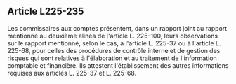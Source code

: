 Article L225-235
----
Les commissaires aux comptes présentent, dans un rapport joint au rapport
mentionné au deuxième alinéa de l'article L. 225-100, leurs observations sur le
rapport mentionné, selon le cas, à l'article L. 225-37 ou à l'article L. 225-68,
pour celles des procédures de contrôle interne et de gestion des risques qui
sont relatives à l'élaboration et au traitement de l'information comptable et
financière. Ils attestent l'établissement des autres informations requises aux
articles L. 225-37 et L. 225-68.
